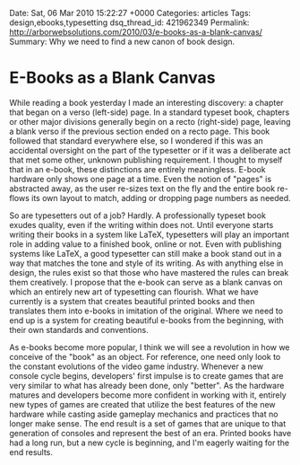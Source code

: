 Date: Sat, 06 Mar 2010 15:22:27 +0000
Categories: articles
Tags: design,ebooks,typesetting
dsq_thread_id: 421962349
Permalink: http://arborwebsolutions.com/2010/03/e-books-as-a-blank-canvas/
Summary: Why we need to find a new canon of book design.

# E-Books as a Blank Canvas

While reading a book yesterday I made an interesting discovery: a
chapter that began on a verso (left-side) page. In a standard typeset
book, chapters or other major divisions generally begin on a recto
(right-side) page, leaving a blank verso if the previous section ended
on a recto page. This book followed that standard everywhere else, so I
wondered if this was an accidental oversight on the part of the
typesetter or if it was a deliberate act that met some other, unknown
publishing requirement. I thought to myself that in an e-book, these
distinctions are entirely meaningless. E-book hardware only shows one
page at a time. Even the notion of "pages" is abstracted away, as the
user re-sizes text on the fly and the entire book re-flows its own
layout to match, adding or dropping page numbers as needed.

So are
typesetters out of a job? Hardly. A professionally typeset book exudes
quality, even if the writing within does not. Until everyone starts
writing their books in a system like LaTeX, typesetters will play an
important role in adding value to a finished book, online or not. Even
with publishing systems like LaTeX, a good typesetter can still make a
book stand out in a way that matches the tone and style of its writing.
As with anything else in design, the rules exist so that those who have
mastered the rules can break them creatively. I propose that the e-book
can serve as a blank canvas on which an entirely new art of typesetting
can flourish. What we have currently is a system that creates beautiful
printed books and then translates them into e-books in imitation of the
original. Where we need to end up is a system for creating beautiful
e-books from the beginning, with their own standards and conventions. 

As
e-books become more popular, I think we will see a revolution in how we
conceive of the "book" as an object. For reference, one need only look
to the constant evolutions of the video game industry. Whenever a new
console cycle begins, developers' first impulse is to create games that
are very similar to what has already been done, only "better". As the
hardware matures and developers become more confident in working with
it, entirely new types of games are created that utilize the best
features of the new hardware while casting aside gameplay mechanics and
practices that no longer make sense. The end result is a set of games
that are unique to that generation of consoles and represent the best of
an era. Printed books have had a long run, but a new cycle is beginning,
and I'm eagerly waiting for the end results.

